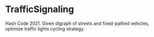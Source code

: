 # TrafficSignaling
Hash Code 2021. Given digraph of streets and fixed-pathed vehicles, optimize traffic lights cycling strategy.
